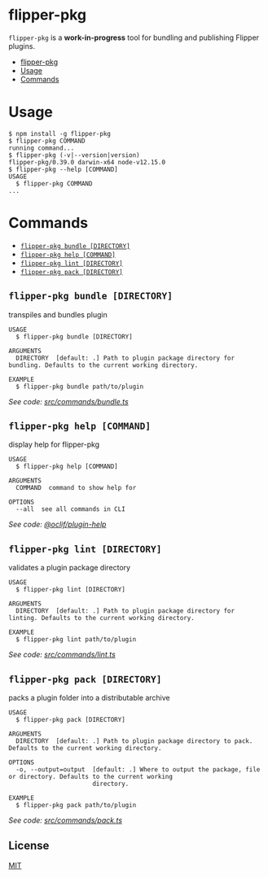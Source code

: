 # flipper-pkg

`flipper-pkg` is a **work-in-progress** tool for bundling and publishing
Flipper plugins.

<!-- toc -->
* [flipper-pkg](#flipper-pkg)
* [Usage](#usage)
* [Commands](#commands)
<!-- tocstop -->
# Usage
<!-- usage -->
```sh-session
$ npm install -g flipper-pkg
$ flipper-pkg COMMAND
running command...
$ flipper-pkg (-v|--version|version)
flipper-pkg/0.39.0 darwin-x64 node-v12.15.0
$ flipper-pkg --help [COMMAND]
USAGE
  $ flipper-pkg COMMAND
...
```
<!-- usagestop -->
# Commands
<!-- commands -->
* [`flipper-pkg bundle [DIRECTORY]`](#flipper-pkg-bundle-directory)
* [`flipper-pkg help [COMMAND]`](#flipper-pkg-help-command)
* [`flipper-pkg lint [DIRECTORY]`](#flipper-pkg-lint-directory)
* [`flipper-pkg pack [DIRECTORY]`](#flipper-pkg-pack-directory)

## `flipper-pkg bundle [DIRECTORY]`

transpiles and bundles plugin

```
USAGE
  $ flipper-pkg bundle [DIRECTORY]

ARGUMENTS
  DIRECTORY  [default: .] Path to plugin package directory for bundling. Defaults to the current working directory.

EXAMPLE
  $ flipper-pkg bundle path/to/plugin
```

_See code: [src/commands/bundle.ts](https://github.com/facebook/flipper/blob/v0.39.0/src/commands/bundle.ts)_

## `flipper-pkg help [COMMAND]`

display help for flipper-pkg

```
USAGE
  $ flipper-pkg help [COMMAND]

ARGUMENTS
  COMMAND  command to show help for

OPTIONS
  --all  see all commands in CLI
```

_See code: [@oclif/plugin-help](https://github.com/oclif/plugin-help/blob/v2.2.3/src/commands/help.ts)_

## `flipper-pkg lint [DIRECTORY]`

validates a plugin package directory

```
USAGE
  $ flipper-pkg lint [DIRECTORY]

ARGUMENTS
  DIRECTORY  [default: .] Path to plugin package directory for linting. Defaults to the current working directory.

EXAMPLE
  $ flipper-pkg lint path/to/plugin
```

_See code: [src/commands/lint.ts](https://github.com/facebook/flipper/blob/v0.39.0/src/commands/lint.ts)_

## `flipper-pkg pack [DIRECTORY]`

packs a plugin folder into a distributable archive

```
USAGE
  $ flipper-pkg pack [DIRECTORY]

ARGUMENTS
  DIRECTORY  [default: .] Path to plugin package directory to pack. Defaults to the current working directory.

OPTIONS
  -o, --output=output  [default: .] Where to output the package, file or directory. Defaults to the current working
                       directory.

EXAMPLE
  $ flipper-pkg pack path/to/plugin
```

_See code: [src/commands/pack.ts](https://github.com/facebook/flipper/blob/v0.39.0/src/commands/pack.ts)_
<!-- commandsstop -->


## License

[MIT](LICENSE)
